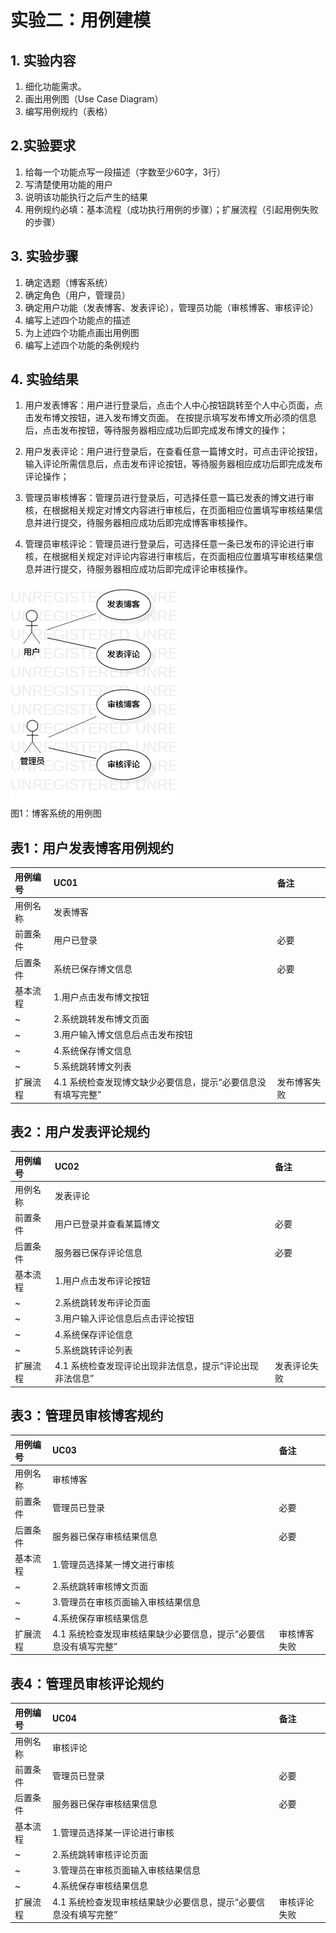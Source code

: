 # 实验二：用例建模

## 1. 实验内容
1. 细化功能需求。
2. 画出用例图（Use Case Diagram）
3. 编写用例规约（表格）

## 2.实验要求
1. 给每一个功能点写一段描述（字数至少60字，3行）
2. 写清楚使用功能的用户
3. 说明该功能执行之后产生的结果
4. 用例规约必填：基本流程（成功执行用例的步骤）；扩展流程（引起用例失败的步骤）

## 3. 实验步骤

1. 确定选题（博客系统）
2. 确定角色（用户，管理员）
3. 确定用户功能（发表博客、发表评论），管理员功能（审核博客、审核评论）
4. 编写上述四个功能点的描述
5. 为上述四个功能点画出用例图
6. 编写上述四个功能的条例规约

## 4. 实验结果

1. 用户发表博客：用户进行登录后，点击个人中心按钮跳转至个人中心页面，点击发布博文按钮，进入发布博文页面。
在按提示填写发布博文所必须的信息后，点击发布按钮，等待服务器相应成功后即完成发布博文的操作；

2. 用户发表评论：用户进行登录后，在查看任意一篇博文时，可点击评论按钮，输入评论所需信息后，点击发布评论按钮，等待服务器相应成功后即完成发布评论操作；

3. 管理员审核博客：管理员进行登录后，可选择任意一篇已发表的博文进行审核，在根据相关规定对博文内容进行审核后，在页面相应位置填写审核结果信息并进行提交，待服务器相应成功后即完成博客审核操作。

4. 管理员审核评论：管理员进行登录后，可选择任意一条已发布的评论进行审核，在根据相关规定对评论内容进行审核后，在页面相应位置填写审核结果信息并进行提交，待服务器相应成功后即完成评论审核操作。


![用例图](./Lab2_UseCaseDiagram.jpg)  
图1：博客系统的用例图

##

## 表1：用户发表博客用例规约
用例编号 | UC01 | 备注 |
:- | :- | :- | 
用例名称 | 发表博客 | 
前置条件 | 用户已登录 | 必要
后置条件 | 系统已保存博文信息 | 必要
基本流程 | 1.用户点击发布博文按钮 |
~ | 2.系统跳转发布博文页面 |
~ | 3.用户输入博文信息后点击发布按钮 |
~ | 4.系统保存博文信息 |
~ | 5.系统跳转博文列表 |
扩展流程 | 4.1 系统检查发现博文缺少必要信息，提示“必要信息没有填写完整” | 发布博客失败

## 表2：用户发表评论规约
用例编号 | UC02 | 备注 |
:- | :- | :- | 
用例名称 | 发表评论 | 
前置条件 | 用户已登录并查看某篇博文 | 必要
后置条件 | 服务器已保存评论信息 | 必要
基本流程 | 1.用户点击发布评论按钮 |
~ | 2.系统跳转发布评论页面 |
~ | 3.用户输入评论信息后点击评论按钮 |
~ | 4.系统保存评论信息 |
~ | 5.系统跳转评论列表 |
扩展流程 | 4.1 系统检查发现评论出现非法信息，提示“评论出现非法信息” | 发表评论失败

## 表3：管理员审核博客规约
用例编号 | UC03 | 备注 |
:- | :- | :- | 
用例名称 | 审核博客 | 
前置条件 | 管理员已登录 | 必要
后置条件 | 服务器已保存审核结果信息 | 必要
基本流程 | 1.管理员选择某一博文进行审核 |
~ | 2.系统跳转审核博文页面 |
~ | 3.管理员在审核页面输入审核结果信息 |
~ | 4.系统保存审核结果信息 |
扩展流程 | 4.1 系统检查发现审核结果缺少必要信息，提示“必要信息没有填写完整” | 审核博客失败

## 表4：管理员审核评论规约
用例编号 | UC04 | 备注 |
:- | :- | :- | 
用例名称 | 审核评论 | 
前置条件 | 管理员已登录 | 必要
后置条件 | 服务器已保存审核结果信息 | 必要
基本流程 | 1.管理员选择某一评论进行审核 |
~ | 2.系统跳转审核评论页面 |
~ | 3.管理员在审核页面输入审核结果信息 |
~ | 4.系统保存审核结果信息 |
扩展流程 | 4.1 系统检查发现审核结果缺少必要信息，提示“必要信息没有填写完整” | 审核评论失败